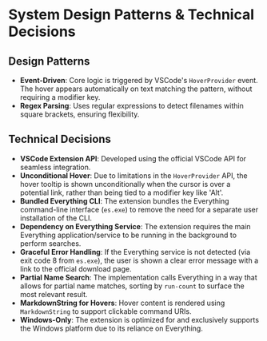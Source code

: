 # System Design Patterns & Technical Decisions

## Design Patterns
- **Event-Driven**: Core logic is triggered by VSCode's `HoverProvider` event. The hover appears automatically on text matching the pattern, without requiring a modifier key.
- **Regex Parsing**: Uses regular expressions to detect filenames within square brackets, ensuring flexibility.

## Technical Decisions
- **VSCode Extension API**: Developed using the official VSCode API for seamless integration.
- **Unconditional Hover**: Due to limitations in the `HoverProvider` API, the hover tooltip is shown unconditionally when the cursor is over a potential link, rather than being tied to a modifier key like 'Alt'.
- **Bundled Everything CLI**: The extension bundles the Everything command-line interface (`es.exe`) to remove the need for a separate user installation of the CLI.
- **Dependency on Everything Service**: The extension requires the main Everything application/service to be running in the background to perform searches.
- **Graceful Error Handling**: If the Everything service is not detected (via exit code 8 from `es.exe`), the user is shown a clear error message with a link to the official download page.
- **Partial Name Search**: The implementation calls Everything in a way that allows for partial name matches, sorting by `run-count` to surface the most relevant result.
- **MarkdownString for Hovers**: Hover content is rendered using `MarkdownString` to support clickable command URIs.
- **Windows-Only**: The extension is optimized for and exclusively supports the Windows platform due to its reliance on Everything.

